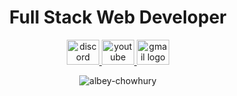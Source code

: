 <h1 align="center">Full Stack Web Developer</h1>
<div align="center">
  <a href="discord.gg/rz3QSk74nS" target="_blank">
    <img src="https://raw.githubusercontent.com/maurodesouza/profile-readme-generator/master/src/assets/icons/social/discord/default.svg" width="52" height="40" alt="discord logo"  />
  </a>
  <a href="@AlbeyChowhury" target="_blank">
    <img src="https://raw.githubusercontent.com/maurodesouza/profile-readme-generator/master/src/assets/icons/social/youtube/default.svg" width="52" height="40" alt="youtube logo"  />
  </a>
  <a href="alveychow105@gmail.com" target="_blank">
    <img src="https://raw.githubusercontent.com/maurodesouza/profile-readme-generator/master/src/assets/icons/social/gmail/default.svg" width="52" height="40" alt="gmail logo"  />
  </a>
</div>
<p align="center"> <img src="https://komarev.com/ghpvc/?username=albey-chowhury&label=Profile%20views&color=0e75b6&style=flat" alt="albey-chowhury"/> </p>

